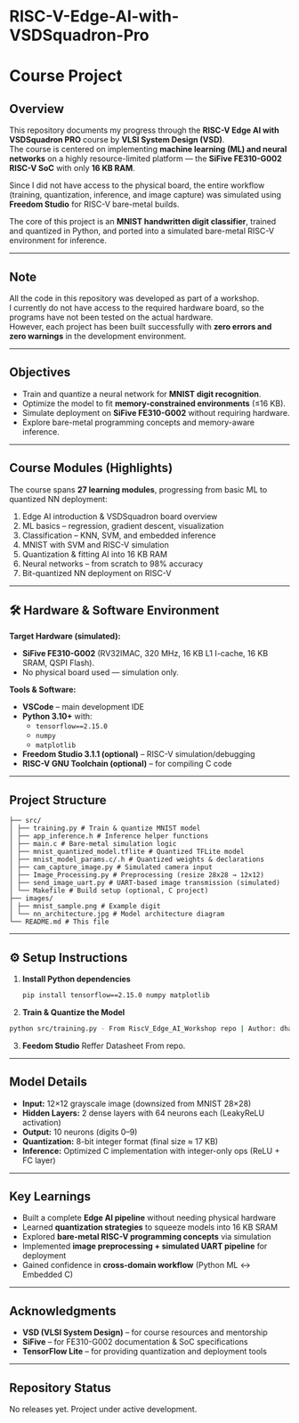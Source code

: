 # RISC-V-Edge-AI-with-VSDSquadron-Pro

# Course Project

## Overview
This repository documents my progress through the **RISC-V Edge AI with VSDSquadron PRO** course by **VLSI System Design (VSD)**.  
The course is centered on implementing **machine learning (ML) and neural networks** on a highly resource-limited platform — the **SiFive FE310-G002 RISC-V SoC** with only **16 KB RAM**.  

Since I did not have access to the physical board, the entire workflow (training, quantization, inference, and image capture) was simulated using **Freedom Studio** for RISC-V bare-metal builds.

The core of this project is an **MNIST handwritten digit classifier**, trained and quantized in Python, and ported into a simulated bare-metal RISC-V environment for inference.

---

## Note
All the code in this repository was developed as part of a workshop.  
I currently do not have access to the required hardware board, so the programs have not been tested on the actual hardware.  
However, each project has been built successfully with **zero errors and zero warnings** in the development environment.

---

##  Objectives
- Train and quantize a neural network for **MNIST digit recognition**.  
- Optimize the model to fit **memory-constrained environments** (≤16 KB).  
- Simulate deployment on **SiFive FE310-G002** without requiring hardware.  
- Explore bare-metal programming concepts and memory-aware inference.  

---

##  Course Modules (Highlights)
The course spans **27 learning modules**, progressing from basic ML to quantized NN deployment:

1. Edge AI introduction & VSDSquadron board overview  
2. ML basics – regression, gradient descent, visualization  
3. Classification – KNN, SVM, and embedded inference  
4. MNIST with SVM and RISC-V simulation  
5. Quantization & fitting AI into 16 KB RAM  
6. Neural networks – from scratch to 98% accuracy  
7. Bit-quantized NN deployment on RISC-V  

---

## 🛠 Hardware & Software Environment
**Target Hardware (simulated):**
- **SiFive FE310-G002** (RV32IMAC, 320 MHz, 16 KB L1 I-cache, 16 KB SRAM, QSPI Flash).  
- No physical board used — simulation only.  

**Tools & Software:**
- **VSCode** – main development IDE  
- **Python 3.10+** with:  
  - `tensorflow==2.15.0`  
  - `numpy`  
  - `matplotlib`  
- **Freedom Studio 3.1.1 (optional)** – RISC-V simulation/debugging  
- **RISC-V GNU Toolchain (optional)** – for compiling C code  

---

##  Project Structure
```
├── src/
│ ├── training.py # Train & quantize MNIST model
│ ├── app_inference.h # Inference helper functions
│ ├── main.c # Bare-metal simulation logic
│ ├── mnist_quantized_model.tflite # Quantized TFLite model
│ ├── mnist_model_params.c/.h # Quantized weights & declarations
│ ├── cam_capture_image.py # Simulated camera input
│ ├── Image_Processing.py # Preprocessing (resize 28x28 → 12x12)
│ ├── send_image_uart.py # UART-based image transmission (simulated)
│ └── Makefile # Build setup (optional, C project)
├── images/
│ ├── mnist_sample.png # Example digit
│ └── nn_architecture.jpg # Model architecture diagram
└── README.md # This file
```
---

## ⚙ Setup Instructions

1. **Install Python dependencies**
   ```bash
   pip install tensorflow==2.15.0 numpy matplotlib
2. **Train & Quantize the Model**
  ```bash
  python src/training.py - From RiscV_Edge_AI_Workshop repo | Author: dhanvantibhavsar
```
3. **Feedom Studio**
 Reffer Datasheet From repo.


---

##  Model Details
- **Input:** 12×12 grayscale image (downsized from MNIST 28×28)  
- **Hidden Layers:** 2 dense layers with 64 neurons each (LeakyReLU activation)  
- **Output:** 10 neurons (digits 0–9)  
- **Quantization:** 8-bit integer format (final size ≈ 17 KB)  
- **Inference:** Optimized C implementation with integer-only ops (ReLU + FC layer)  

---

##  Key Learnings
- Built a complete **Edge AI pipeline** without needing physical hardware  
- Learned **quantization strategies** to squeeze models into 16 KB SRAM  
- Explored **bare-metal RISC-V programming concepts** via simulation  
- Implemented **image preprocessing + simulated UART pipeline** for deployment  
- Gained confidence in **cross-domain workflow** (Python ML ↔ Embedded C)  

---

##  Acknowledgments
- **VSD (VLSI System Design)** – for course resources and mentorship  
- **SiFive** – for FE310-G002 documentation & SoC specifications  
- **TensorFlow Lite** – for providing quantization and deployment tools  

---

##  Repository Status
No releases yet. Project under active development.
